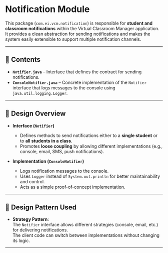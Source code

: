 # Notification Module

This package (`com.ei.vcm.notification`) is responsible for **student and classroom notifications** within the Virtual Classroom Manager application.  
It provides a clean abstraction for sending notifications and makes the system easily extensible to support multiple notification channels.

---

## 📂 Contents
- **`Notifier.java`** – Interface that defines the contract for sending notifications.  
- **`ConsoleNotifier.java`** – Concrete implementation of the `Notifier` interface that logs messages to the console using `java.util.logging.Logger`.

---

## 📌 Design Overview
- **Interface (`Notifier`)**  
  - Defines methods to send notifications either to a **single student** or to **all students in a class**.
  - Promotes **loose coupling** by allowing different implementations (e.g., console, email, SMS, push notifications).

- **Implementation (`ConsoleNotifier`)**  
  - Logs notification messages to the console.  
  - Uses `Logger` instead of `System.out.println` for better maintainability and control.  
  - Acts as a simple proof-of-concept implementation.

---

## 🎯 Design Pattern Used
- **Strategy Pattern**:  
  The `Notifier` interface allows different strategies (console, email, etc.) for delivering notifications.  
  The client code can switch between implementations without changing its logic.

---

